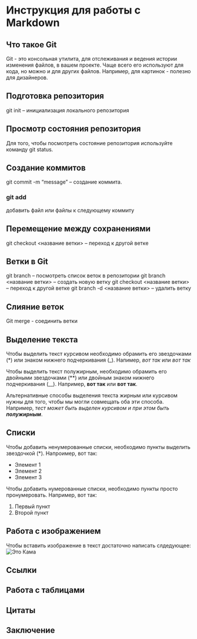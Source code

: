 # Инструкция для работы с Markdown
## Что такое Git
Git - это консольная утилита, для отслеживания и ведения истории изменения файлов, в вашем проекте. Чаще всего его используют для кода, но можно и для других файлов. Например, для картинок - полезно для дизайнеров.


 ## Подготовка репозитория
 git init – инициализация локального репозитория
 ## Просмотр состояния репозитория
 Для того, чтобы посмотреть состояние репозитория используйте команду git status.

 ## Создание коммитов
  git commit -m “message” – создание коммита.

 ### git add 
 добавить файл или файлы к следующему коммиту
## Перемещение между сохранениями
git checkout <название ветки> – переход к другой ветке

## Ветки в Git
git branch – посмотреть список веток в репозитории
git branch <название ветки> – создать новую ветку
git checkout <название ветки> – переход к другой ветке
git branch -d <название ветки> – удалить ветку

## Слияние веток
Git merge - соединить ветки

## Выделение текста
Чтобы выделить текст курсивом необходимо обрамить его звездочками (*) или знаком нижнего подчеркивания (_). Напимер, *вот так* или _вот так_

Чтобы выделить текст полужирным, необходимо обрамить его двойными звездочками (**) или двойным знаком нижнего подчеркивания (__). Например, **вот так** или __вот так__. 


Альтернативные способы выделения текста жирным или курсивом нужны для того, чтобы мы могли совмещать оба эти способа. Например, _тест может быть выделен курсивом и при этом быть **полужирным**_.
## Списки

Чтобы добавить ненумерованные списки, необходимо пункты выделить звездочкой (*).
Напроимер, вот так:
* Элемент 1
* Элемент 2
* Элемент 3

Чтобы добавить нумерованные списки, необходимо пункты просто пронумеровать.
Например, вот так:
1. Первый пункт
2. Второй пункт
## Работа с изображением

Чтобы вставить изображение в текст достаточно написать слдедующее:
![Это Кама](Kama.jpg.jpg)

## Ссылки



## Работа с таблицами

## Цитаты

## Заключение